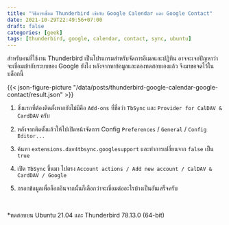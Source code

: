 ```yaml
---
title: "วิธีการเชื่อม Thunderbird เข้ากับ Google Calendar และ Google Contact"
date: 2021-10-29T22:49:56+07:00
draft: false
categories: [geek]
tags: [thunderbird, google, calendar, contact, sync, ubuntu]
---
```


สำหรับคนที่ใช้งาน Thunderbird เป็นโปรแกรมสำหรับจัดการอีเมลและปฏิทิน อาจจะเจอปัญหาว่าจะเชื่อมเข้ากับระบบของ Google ยังไง หลังจากหาข้อมูลและลองทดสอบเองแล้ว จึงมาขอจดไว้ในบล็อกนี้

{{< json-figure-picture "/data/posts/thunderbird-google-calendar-google-contact/result.json" >}}

<!--more-->

1. สิ่งแรกที่ต้องติดตั้งหากยังไม่มีคือ `Add-ons` ที่ชื่อว่า `TbSync` และ `Provider for CalDAV & CardDAV` ครับ

2. หลังจากติดตั้งแล้วให้ไปเปิดหน้าจัดการ Config `Preferences` / `General` / `Config Editor...`

3. ค้นหา `extensions.dav4tbsync.googlesupport` และทำการเปลี่ยนจาก `false` เป็น `true`

4. เปิด `TbSync` ขึ้นมา ไปตรง `Account actions / Add new account / CalDAV & CardDAV / Google`

5. กรอกข้อมูลเพื่อล็อกอินจากนั้นก็เลือกว่าจะเชื่อมต่ออะไรบ้างเป็นอันเสร็จครับ

&nbsp;

\*ทดสอบบน Ubuntu 21.04 และ Thunderbird 78.13.0 (64-bit)
